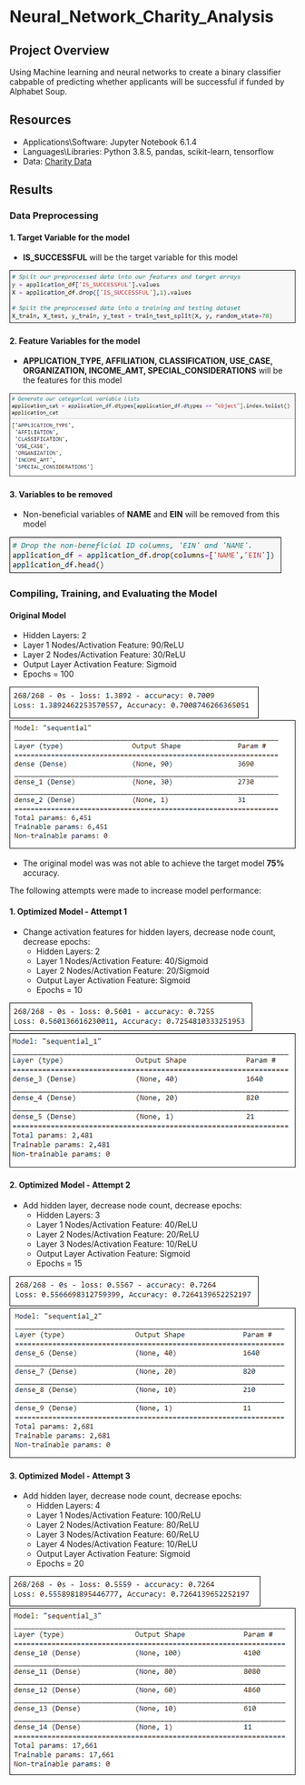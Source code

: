 # Neural_Network_Charity_Analysis

## Project Overview

Using Machine learning and neural networks to create a binary classifier cabpable of predicting whether applicants will be successful if funded by Alphabet Soup.

## Resources

- Applications\Software: Jupyter Notebook 6.1.4
- Languages\Libraries: Python 3.8.5, pandas, scikit-learn, tensorflow
- Data: [Charity Data](charity_data.csv)

## Results

### Data Preprocessing

#### 1. Target Variable for the model

- **IS_SUCCESSFUL** will be the target variable for this model

<img src="Resources/target_variable.PNG"/>

#### 2. Feature Variables for the model

- **APPLICATION_TYPE, AFFILIATION, CLASSIFICATION, USE_CASE, ORGANIZATION, INCOME_AMT, SPECIAL_CONSIDERATIONS** will be the features for this model

<img src="Resources/feature_variables.PNG"/> 

#### 3. Variables to be removed

- Non-beneficial variables of **NAME** and **EIN** will be removed from this model

<img src="Resources/removed_variables.PNG"/> 

### Compiling, Training, and Evaluating the Model

#### Original Model

- Hidden Layers: 2
- Layer 1 Nodes/Activation Feature: 90/ReLU
- Layer 2 Nodes/Activation Feature: 30/ReLU
- Output Layer Activation Feature: Sigmoid
- Epochs = 100

<img src="Resources/original.PNG"/>
<img src="Resources/summary_original.PNG"/>

- The original model was was not able to achieve the target model **75%** accuracy.

The following attempts were made to increase model performance: 

#### 1. Optimized Model - Attempt 1

- Change activation features for hidden layers, decrease node count, decrease epochs:
	- Hidden Layers: 2
	- Layer 1 Nodes/Activation Feature: 40/Sigmoid
	- Layer 2 Nodes/Activation Feature: 20/Sigmoid
	- Output Layer Activation Feature: Sigmoid
	- Epochs = 10

<img src="Resources/attempt_1.PNG"/>
<img src="Resources/attempt_1_summary.PNG"/>

#### 2. Optimized Model - Attempt 2

- Add hidden layer, decrease node count, decrease epochs:
	- Hidden Layers: 3
	- Layer 1 Nodes/Activation Feature: 40/ReLU
	- Layer 2 Nodes/Activation Feature: 20/ReLU
	- Layer 3 Nodes/Activation Feature: 10/ReLU
	- Output Layer Activation Feature: Sigmoid
	- Epochs = 15

<img src="Resources/attempt_2.PNG"/>
<img src="Resources/attempt_2_summary.PNG"/>

#### 3. Optimized Model - Attempt 3

- Add hidden layer, decrease node count, decrease epochs:
	- Hidden Layers: 4
	- Layer 1 Nodes/Activation Feature: 100/ReLU
	- Layer 2 Nodes/Activation Feature: 80/ReLU
	- Layer 3 Nodes/Activation Feature: 60/ReLU
	- Layer 4 Nodes/Activation Feature: 10/ReLU
	- Output Layer Activation Feature: Sigmoid
	- Epochs = 20

<img src="Resources/attempt_3.PNG"/>
<img src="Resources/attempt_3_summary.PNG"/>
